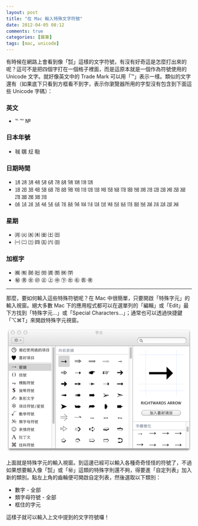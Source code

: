 ```yaml
---
layout: post
title: "在 Mac 輸入特殊文字符號"
date: 2012-04-05 08:12
comments: true
categories: [雜筆]
tags: [mac, unicode]
---
```


有時候在網路上會看到像「㍿」這樣的文字符號，有沒有好奇這是怎麼打出來的呢？這可不是把四個字打在一個格子裡面，而是這原本就是一個作為符號使用的 Unicode 文字。就好像英文中的 Trade Mark 可以用「™」表示一樣。類似的文字還有（如果底下只看到方框看不到字，表示你瀏覽器所用的字型沒有包含到下面這些 Unicode 字碼）：

<!-- more -->

### 英文

- ℡ ℻ №

### 日本年號

- ㍻ ㍼ ㍽ ㍾

### 日期時間

- ㋀ ㋁ ㋂ ㋃ ㋄ ㋅ ㋆ ㋇ ㋈ ㋉ ㋊ ㋋
- ㏠ ㏡ ㏢ ㏣ ㏤ ㏥ ㏦ ㏧ ㏨ ㏩ ㏪ ㏫ ㏬ ㏭ ㏮ ㏯ ㏰ ㏱ ㏲ ㏳ ㏴ ㏵ ㏶ ㏷ ㏸ ㏹ ㏺ ㏻ ㏼ ㏽ ㏾  
- ㍘ ㍙ ㍚ ㍛ ㍜ ㍝ ㍞ ㍟ ㍠ ㍡ ㍢ ㍣ ㍤ ㍥ ㍦ ㍧ ㍨ ㍩ ㍪ ㍫ ㍬ ㍭ ㍮ ㍯ ㍰

### 星期

- ㈪ ㈫ ㈬ ㈭ ㈮ ㈯ ㈰
- ㈠ ㈡ ㈢ ㈣ ㈤ ㈥ ㈰

### 加框字

- ㈱ ㈲ ㈶ ㈳ ㈸ ㈾ ㉀ ㉁ ㈻
- ㊙ ㊚ ㊛ ㊞ ㊣ ㊤ ㊥ ㊦ ㊧ ㊨ ㊩ ㊰

----

那麼，要如何輸入這些特殊符號呢？在 Mac 中很簡單，只要開啟「特殊字元」的輸入視窗。絕大多數 Mac 下的應用程式都可以在選單列的「編輯」或「Edit」最下方找到「特殊字元...」或「Special Characters…」；通常也可以透過快捷鍵「⌥⌘T」來開啟特殊字元視窗。

![image](/images/2012/2012-04-05-special-characters.png)

上面就是特殊字元的輸入視窗。到這邊已經可以輸入各種奇奇怪怪的符號了，不過如果想要輸入像「㍿」或「㊙」這類的特殊字則還不夠，得要進「自定列表」加入新的類別。點左上角的齒輪便可開啟自定列表，然後選取以下類別：

- 數字 - 全部
- 類字母符號 - 全部
- 框住的字元

這樣子就可以輸入上文中提到的文字符號囉！
